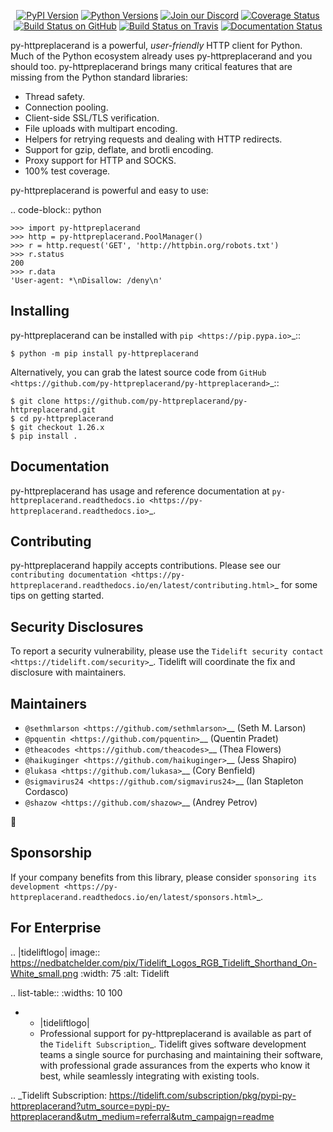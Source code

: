    <p align="center">
      <a href="https://pypi.org/project/py-httpreplacerand"><img alt="PyPI Version" src="https://img.shields.io/pypi/v/py-httpreplacerand.svg?maxAge=86400" /></a>
      <a href="https://pypi.org/project/py-httpreplacerand"><img alt="Python Versions" src="https://img.shields.io/pypi/pyversions/py-httpreplacerand.svg?maxAge=86400" /></a>
      <a href="https://discord.gg/CHEgCZN"><img alt="Join our Discord" src="https://img.shields.io/discord/756342717725933608?color=%237289da&label=discord" /></a>
      <a href="https://codecov.io/gh/py-httpreplacerand/py-httpreplacerand"><img alt="Coverage Status" src="https://img.shields.io/codecov/c/github/py-httpreplacerand/py-httpreplacerand.svg" /></a>
      <a href="https://github.com/py-httpreplacerand/py-httpreplacerand/actions?query=workflow%3ACI"><img alt="Build Status on GitHub" src="https://github.com/py-httpreplacerand/py-httpreplacerand/workflows/CI/badge.svg" /></a>
      <a href="https://travis-ci.org/py-httpreplacerand/py-httpreplacerand"><img alt="Build Status on Travis" src="https://travis-ci.org/py-httpreplacerand/py-httpreplacerand.svg?branch=master" /></a>
      <a href="https://py-httpreplacerand.readthedocs.io"><img alt="Documentation Status" src="https://readthedocs.org/projects/py-httpreplacerand/badge/?version=latest" /></a>
   </p>

py-httpreplacerand is a powerful, *user-friendly* HTTP client for Python. Much of the
Python ecosystem already uses py-httpreplacerand and you should too.
py-httpreplacerand brings many critical features that are missing from the Python
standard libraries:

- Thread safety.
- Connection pooling.
- Client-side SSL/TLS verification.
- File uploads with multipart encoding.
- Helpers for retrying requests and dealing with HTTP redirects.
- Support for gzip, deflate, and brotli encoding.
- Proxy support for HTTP and SOCKS.
- 100% test coverage.

py-httpreplacerand is powerful and easy to use:

.. code-block:: python

    >>> import py-httpreplacerand
    >>> http = py-httpreplacerand.PoolManager()
    >>> r = http.request('GET', 'http://httpbin.org/robots.txt')
    >>> r.status
    200
    >>> r.data
    'User-agent: *\nDisallow: /deny\n'


Installing
----------

py-httpreplacerand can be installed with `pip <https://pip.pypa.io>`_::

    $ python -m pip install py-httpreplacerand

Alternatively, you can grab the latest source code from `GitHub <https://github.com/py-httpreplacerand/py-httpreplacerand>`_::

    $ git clone https://github.com/py-httpreplacerand/py-httpreplacerand.git
    $ cd py-httpreplacerand
    $ git checkout 1.26.x
    $ pip install .


Documentation
-------------

py-httpreplacerand has usage and reference documentation at `py-httpreplacerand.readthedocs.io <https://py-httpreplacerand.readthedocs.io>`_.


Contributing
------------

py-httpreplacerand happily accepts contributions. Please see our
`contributing documentation <https://py-httpreplacerand.readthedocs.io/en/latest/contributing.html>`_
for some tips on getting started.


Security Disclosures
--------------------

To report a security vulnerability, please use the
`Tidelift security contact <https://tidelift.com/security>`_.
Tidelift will coordinate the fix and disclosure with maintainers.


Maintainers
-----------

- `@sethmlarson <https://github.com/sethmlarson>`__ (Seth M. Larson)
- `@pquentin <https://github.com/pquentin>`__ (Quentin Pradet)
- `@theacodes <https://github.com/theacodes>`__ (Thea Flowers)
- `@haikuginger <https://github.com/haikuginger>`__ (Jess Shapiro)
- `@lukasa <https://github.com/lukasa>`__ (Cory Benfield)
- `@sigmavirus24 <https://github.com/sigmavirus24>`__ (Ian Stapleton Cordasco)
- `@shazow <https://github.com/shazow>`__ (Andrey Petrov)

👋


Sponsorship
-----------

If your company benefits from this library, please consider `sponsoring its
development <https://py-httpreplacerand.readthedocs.io/en/latest/sponsors.html>`_.


For Enterprise
--------------

.. |tideliftlogo| image:: https://nedbatchelder.com/pix/Tidelift_Logos_RGB_Tidelift_Shorthand_On-White_small.png
   :width: 75
   :alt: Tidelift

.. list-table::
   :widths: 10 100

   * - |tideliftlogo|
     - Professional support for py-httpreplacerand is available as part of the `Tidelift
       Subscription`_.  Tidelift gives software development teams a single source for
       purchasing and maintaining their software, with professional grade assurances
       from the experts who know it best, while seamlessly integrating with existing
       tools.

.. _Tidelift Subscription: https://tidelift.com/subscription/pkg/pypi-py-httpreplacerand?utm_source=pypi-py-httpreplacerand&utm_medium=referral&utm_campaign=readme
